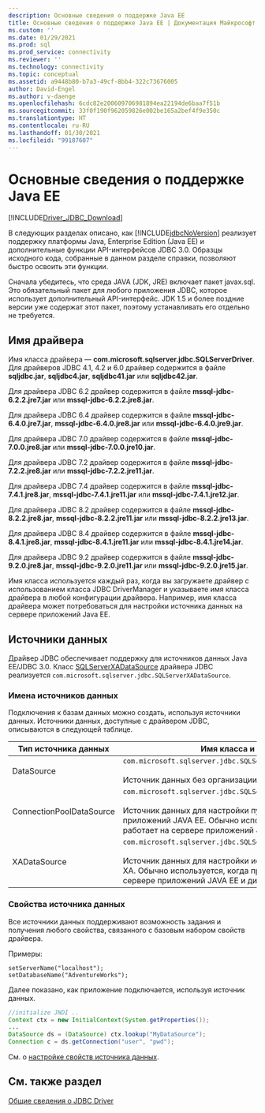```yaml
---
description: Основные сведения о поддержке Java EE
title: Основные сведения о поддержке Java EE | Документация Майкрософт
ms.custom: ''
ms.date: 01/29/2021
ms.prod: sql
ms.prod_service: connectivity
ms.reviewer: ''
ms.technology: connectivity
ms.topic: conceptual
ms.assetid: a9448b80-b7a3-49cf-8bb4-322c73676005
author: David-Engel
ms.author: v-daenge
ms.openlocfilehash: 6cdc82e200609706981894ea22194de6baa7f51b
ms.sourcegitcommit: 33f0f190f962059826e002be165a2bef4f9e350c
ms.translationtype: HT
ms.contentlocale: ru-RU
ms.lasthandoff: 01/30/2021
ms.locfileid: "99187607"
---
```

# <a name="understanding-java-ee-support"></a>Основные сведения о поддержке Java EE

[!INCLUDE[Driver_JDBC_Download](../../includes/driver_jdbc_download.md)]

В следующих разделах описано, как [!INCLUDE[jdbcNoVersion](../../includes/jdbcnoversion_md.md)] реализует поддержку платформы Java, Enterprise Edition (Java EE) и дополнительные функции API-интерфейсов JDBC 3.0. Образцы исходного кода, собранные в данном разделе справки, позволяют быстро освоить эти функции.  
  
Сначала убедитесь, что среда JAVA (JDK, JRE) включает пакет javax.sql. Это обязательный пакет для любого приложения JDBC, которое использует дополнительный API-интерфейс. JDK 1.5 и более поздние версии уже содержат этот пакет, поэтому устанавливать его отдельно не требуется.  
  
## <a name="driver-name"></a>Имя драйвера

Имя класса драйвера ― **com.microsoft.sqlserver.jdbc.SQLServerDriver**. Для драйверов JDBC 4.1, 4.2 и 6.0 драйвер содержится в файле **sqljdbc.jar**, **sqljdbc4.jar**, **sqljdbc41.jar** или **sqljdbc42.jar**.

Для драйвера JDBC 6.2 драйвер содержится в файле **mssql-jdbc-6.2.2.jre7.jar** или **mssql-jdbc-6.2.2.jre8.jar**.

Для драйвера JDBC 6.4 драйвер содержится в файле **mssql-jdbc-6.4.0.jre7.jar**, **mssql-jdbc-6.4.0.jre8.jar** или **mssql-jdbc-6.4.0.jre9.jar**.

Для драйвера JDBC 7.0 драйвер содержится в файле **mssql-jdbc-7.0.0.jre8.jar** или **mssql-jdbc-7.0.0.jre10.jar**.

Для драйвера JDBC 7.2 драйвер содержится в файле **mssql-jdbc-7.2.2.jre8.jar** или **mssql-jdbc-7.2.2.jre11.jar**.

Для драйвера JDBC 7.4 драйвер содержится в файле **mssql-jdbc-7.4.1.jre8.jar**, **mssql-jdbc-7.4.1.jre11.jar** или **mssql-jdbc-7.4.1.jre12.jar**.

Для драйвера JDBC 8.2 драйвер содержится в файле **mssql-jdbc-8.2.2.jre8.jar**, **mssql-jdbc-8.2.2.jre11.jar** или **mssql-jdbc-8.2.2.jre13.jar**.

Для драйвера JDBC 8.4 драйвер содержится в файле **mssql-jdbc-8.4.1.jre8.jar**, **mssql-jdbc-8.4.1.jre11.jar** или **mssql-jdbc-8.4.1.jre14.jar**.

Для драйвера JDBC 9.2 драйвер содержится в файле **mssql-jdbc-9.2.0.jre8.jar**, **mssql-jdbc-9.2.0.jre11.jar** или **mssql-jdbc-9.2.0.jre15.jar**.

Имя класса используется каждый раз, когда вы загружаете драйвер с использованием класса JDBC DriverManager и указываете имя класса драйвера в любой конфигурации драйвера. Например, имя класса драйвера может потребоваться для настройки источника данных на сервере приложений Java EE.  
  
## <a name="data-sources"></a>Источники данных

Драйвер JDBC обеспечивает поддержку для источников данных Java EE/JDBC 3.0. Класс [SQLServerXADataSource](../../connect/jdbc/reference/sqlserverxadatasource-class.md) драйвера JDBC реализуется `com.microsoft.sqlserver.jdbc.SQLServerXADataSource`.  
  
### <a name="datasource-names"></a>Имена источников данных

Подключения к базам данных можно создать, используя источники данных. Источники данных, доступные с драйвером JDBC, описываются в следующей таблице.  
  
|Тип источника данных|Имя класса и описание|  
|---------------|--------------------------|  
|DataSource|`com.microsoft.sqlserver.jdbc.SQLServerDataSource` <br/> <br/> Источник данных без организации пулов.|  
|ConnectionPoolDataSource|`com.microsoft.sqlserver.jdbc.SQLServerConnectionPoolDataSource` <br/> <br/> Источник данных для настройки пулов соединений сервера приложений JAVA EE. Обычно используется, когда приложение работает на сервере приложений JAVA EE.|  
|XADataSource|`com.microsoft.sqlserver.jdbc.SQLServerXADataSource` <br/> <br/> Источник данных для настройки источников данных JAVA EE XA. Обычно используется, когда приложение работает на сервере приложений JAVA EE и диспетчере транзакций XA.|  
  
### <a name="data-source-properties"></a>Свойства источника данных

Все источники данных поддерживают возможность задания и получения любого свойства, связанного с базовым набором свойств драйвера.  
  
Примеры:  
  
`setServerName("localhost");`  
`setDatabaseName("AdventureWorks");`  
  
Далее показано, как приложение подключается, используя источник данных.  

```java
//initialize JNDI ..  
Context ctx = new InitialContext(System.getProperties());
...
DataSource ds = (DataSource) ctx.lookup("MyDataSource");
Connection c = ds.getConnection("user", "pwd");  
```

См. о [настройке свойств источника данных](../../connect/jdbc/setting-the-data-source-properties.md).  
  
## <a name="see-also"></a>См. также раздел

[Общие сведения о JDBC Driver](../../connect/jdbc/overview-of-the-jdbc-driver.md)  
